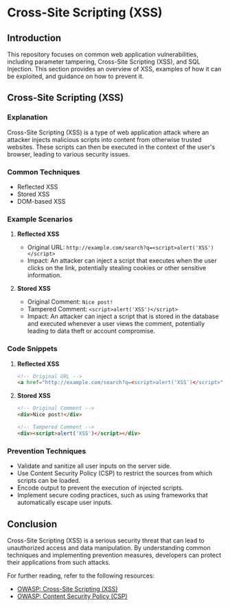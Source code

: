 # Cross-Site Scripting (XSS)

## Introduction
This repository focuses on common web application vulnerabilities, including parameter tampering, Cross-Site Scripting (XSS), and SQL Injection. This section provides an overview of XSS, examples of how it can be exploited, and guidance on how to prevent it.

## Cross-Site Scripting (XSS)
### Explanation
Cross-Site Scripting (XSS) is a type of web application attack where an attacker injects malicious scripts into content from otherwise trusted websites. These scripts can then be executed in the context of the user's browser, leading to various security issues.

### Common Techniques
- Reflected XSS
- Stored XSS
- DOM-based XSS

### Example Scenarios
1. **Reflected XSS**
   - Original URL: `http://example.com/search?q=<script>alert('XSS')</script>`
   - Impact: An attacker can inject a script that executes when the user clicks on the link, potentially stealing cookies or other sensitive information.

2. **Stored XSS**
   - Original Comment: `Nice post!`
   - Tampered Comment: `<script>alert('XSS')</script>`
   - Impact: An attacker can inject a script that is stored in the database and executed whenever a user views the comment, potentially leading to data theft or account compromise.

### Code Snippets
1. **Reflected XSS**
   ```html
   <!-- Original URL -->
   <a href="http://example.com/search?q=<script>alert('XSS')</script>">Click here</a>
   ```

2. **Stored XSS**
   ```html
   <!-- Original Comment -->
   <div>Nice post!</div>
   
   <!-- Tampered Comment -->
   <div><script>alert('XSS')</script></div>
   ```

### Prevention Techniques
- Validate and sanitize all user inputs on the server side.
- Use Content Security Policy (CSP) to restrict the sources from which scripts can be loaded.
- Encode output to prevent the execution of injected scripts.
- Implement secure coding practices, such as using frameworks that automatically escape user inputs.

## Conclusion
Cross-Site Scripting (XSS) is a serious security threat that can lead to unauthorized access and data manipulation. By understanding common techniques and implementing prevention measures, developers can protect their applications from such attacks.

For further reading, refer to the following resources:
- [OWASP: Cross-Site Scripting (XSS)](https://owasp.org/www-community/attacks/xss/)
- [OWASP: Content Security Policy (CSP)](https://owasp.org/www-project-secure-headers/#content-security-policy)
